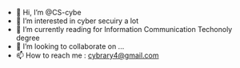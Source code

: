- 👋 Hi, I’m @CS-cybe
- 👀 I’m interested in cyber secuiry a lot
- 🌱 I’m currently reading for Information Communication Techonoly degree
- 💞️ I’m looking to collaborate on ...
- 📫 How to reach me : cybrary4@gmail.com

<!---
CS-cybe/CS-cybe is a ✨ special ✨ repository because its `README.md` (this file) appears on your GitHub profile.
You can click the Preview link to take a look at your changes.
--->

